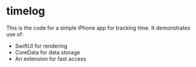 # timelog

This is the code for a simple iPhone app for tracking time.
It demonstrates use of:

- SwiftUI for rendering
- CoreData for data storage
- An extension for fast access
